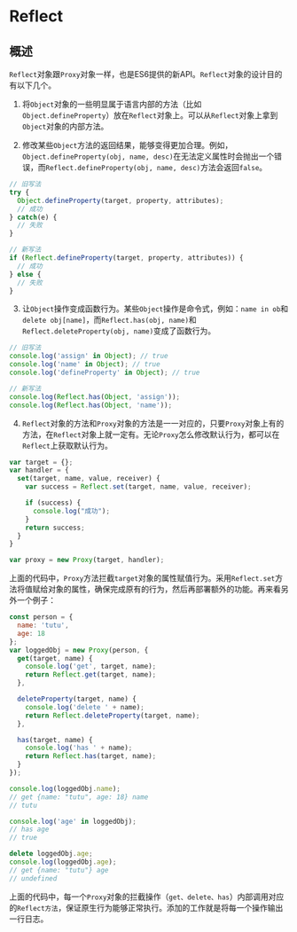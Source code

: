 # Reflect

## 概述
`Reflect`对象跟`Proxy`对象一样，也是ES6提供的新API。`Reflect`对象的设计目的有以下几个。

1. 将`Object`对象的一些明显属于语言内部的方法（比如`Object.defineProperty`）放在`Reflect`对象上。可以从`Reflect`对象上拿到`Object`对象的内部方法。

2. 修改某些`Object`方法的返回结果，能够变得更加合理。例如，`Object.defineProperty(obj, name, desc)`在无法定义属性时会抛出一个错误，而`Reflect.defineProperty(obj, name, desc)`方法会返回`false`。
```js
// 旧写法
try {
  Object.defineProperty(target, property, attributes);
  // 成功
} catch(e) {
  // 失败
}

// 新写法
if (Reflect.defineProperty(target, property, attributes)) {
  // 成功
} else {
  // 失败
}
```

3. 让`Object`操作变成函数行为。某些`Object`操作是命令式，例如：`name in ob`和`delete obj[name]`，而`Reflect.has(obj, name)`和`Reflect.deleteProperty(obj, name)`变成了函数行为。
```js
// 旧写法
console.log('assign' in Object); // true
console.log('name' in Object); // true
console.log('defineProperty' in Object); // true

// 新写法
console.log(Reflect.has(Object, 'assign'));
console.log(Reflect.has(Object, 'name'));
```
4. `Reflect`对象的方法和`Proxy`对象的方法是一一对应的，只要`Proxy`对象上有的方法，在`Reflect`对象上就一定有。无论`Proxy`怎么修改默认行为，都可以在`Reflect`上获取默认行为。
```js
var target = {};
var handler = {
  set(target, name, value, receiver) {
    var success = Reflect.set(target, name, value, receiver);

    if (success) {
      console.log("成功");
    }
    return success;
  }
}

var proxy = new Proxy(target, handler);
```
上面的代码中，`Proxy`方法拦截`target`对象的属性赋值行为。采用`Reflect.set`方法将值赋给对象的属性，确保完成原有的行为，然后再部署额外的功能。再来看另外一个例子：
```js
const person = {
  name: 'tutu',
  age: 18 
};
var loggedObj = new Proxy(person, {
  get(target, name) {
    console.log('get', target, name);
    return Reflect.get(target, name);
  },

  deleteProperty(target, name) {
    console.log('delete ' + name);
    return Reflect.deleteProperty(target, name);
  },

  has(target, name) {
    console.log('has ' + name);
    return Reflect.has(target, name);
  }
});

console.log(loggedObj.name);
// get {name: "tutu", age: 18} name
// tutu

console.log('age' in loggedObj);
// has age
// true

delete loggedObj.age;
console.log(loggedObj.age);
// get {name: "tutu"} age
// undefined
```
上面的代码中，每一个`Proxy`对象的拦截操作（`get、delete、has`）内部调用对应的`Reflect方法`，保证原生行为能够正常执行。添加的工作就是将每一个操作输出一行日志。